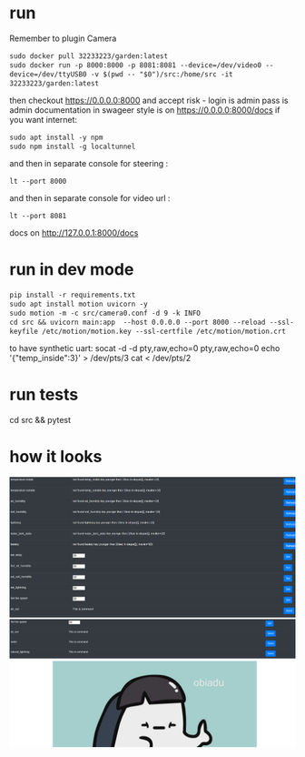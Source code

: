 # run
Remember to plugin Camera
```
sudo docker pull 32233223/garden:latest
sudo docker run -p 8000:8000 -p 8081:8081 --device=/dev/video0 --device=/dev/ttyUSB0 -v $(pwd -- "$0")/src:/home/src -it 32233223/garden:latest
```
then checkout https://0.0.0.0:8000 and accept risk - login is admin pass is admin 
documentation in swageer style is on https://0.0.0.0:8000/docs 
if you want internet:
```
sudo apt install -y npm
sudo npm install -g localtunnel
```
and then in separate console for steering : 
```
lt --port 8000
```
and then in separate console for video url : 
```
lt --port 8081
```
docs on http://127.0.0.1:8000/docs
# run in dev mode
```
pip install -r requirements.txt
sudo apt install motion uvicorn -y
sudo motion -m -c src/camera0.conf -d 9 -k INFO
cd src && uvicorn main:app  --host 0.0.0.0 --port 8000 --reload --ssl-keyfile /etc/motion/motion.key --ssl-certfile /etc/motion/motion.crt
```

to have synthetic uart:
socat -d -d pty,raw,echo=0 pty,raw,echo=0
echo '{"temp_inside":3}' > /dev/pts/3
cat < /dev/pts/2
# run tests

cd src && pytest

# how it looks

![upper view of index.html](imgs_readme/1.png)
![bottom view of index.html](imgs_readme/2.png)